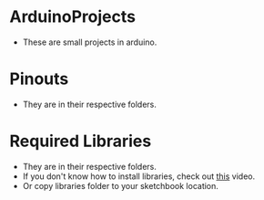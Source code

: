 # ArduinoProjects
- These are small projects in arduino.

# Pinouts
- They are in their respective folders.

# Required Libraries
- They are in their respective folders.
- If you don't know how to install libraries, check out [this](https://www.youtube.com/watch?v=M6PZOqNHKxM) video.
- Or copy libraries folder to your sketchbook location.
